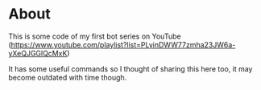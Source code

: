 # About
This is some code of my first bot series on YouTube (https://www.youtube.com/playlist?list=PLyinDWW77zmha23JW6a-yXeQJGGlQcMxK)

It has some useful commands so I thought of sharing this here too, it may become outdated with time though.
